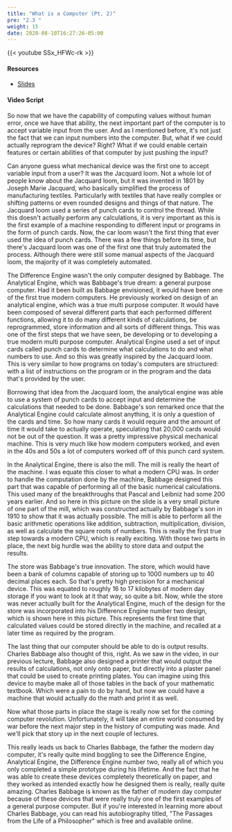 ```yaml
---
title: "What is a Computer (Pt. 2)"
pre: "2.3 "
weight: 15
date: 2020-08-10T16:27:26-05:00
---
```


{{< youtube SSx_HFWc-rk >}}

#### Resources

* [Slides](/1-cc110/02-early-computing-machines/slides/2-Early-Computing-Machines.pdf)

#### Video Script

So now that we have the capability of computing values without human error, once we have that ability, the next important part of the computer is to accept variable input from the user. And as I mentioned before, it's not just the fact that we can input numbers into the computer. But, what if we could actually reprogram the device? Right? What if we could enable certain features or certain abilities of that computer by just pushing the input? 

Can anyone guess what mechanical device was the first one to accept variable input from a user? It was the Jacquard loom. Not a whole lot of people know about the Jacquard loom, but it was invented in 1801 by Joseph Marie Jacquard, who basically simplified the process of manufacturing textiles. Particularly with textiles that have really complex or shifting patterns or even rounded designs and things of that nature. The Jacquard loom used a series of punch cards to control the thread. While this doesn't actually perform any calculations, it is very important as this is the first example of a machine responding to different input or programs in the form of punch cards. Now, the car loom wasn't the first thing that ever used the idea of punch cards. There was a few things before its time, but there's Jacquard loom was one of the first one that truly automated the process. Although there were still some manual aspects of the Jacquard loom, the majority of it was completely automated. 

The Difference Engine wasn't the only computer designed by Babbage. The Analytical Engine, which was Babbage's true dream: a general purpose computer. Had it been built as Babbage envisioned, it would have been one of the first true modern computers. He previously worked on design of an analytical engine, which was a true multi purpose computer. It would have been composed of several different parts that each performed different functions, allowing it to do many different kinds of calculations, be reprogrammed, store information and all sorts of different things. This was one of the first steps that we have seen, be developing or to developing a true modern multi purpose computer. Analytical Engine used a set of input cards called punch cards to determine what calculations to do and what numbers to use. And so this was greatly inspired by the Jacquard loom. This is very similar to how programs on today's computers are structured: with a list of instructions on the program or in the program and the data that's provided by the user.

 Borrowing that idea from the Jacquard loom, the analytical engine was able to use a system of punch cards to accept input and determine the calculations that needed to be done. Babbage's son remarked once that the Analytical Engine could calculate almost anything, it is only a question of the cards and time. So how many cards it would require and the amount of time it would take to actually operate, speculating that 20,000 cards would not be out of the question. It was a pretty impressive physical mechanical machine. This is very much like how modern computers worked, and even in the 40s and 50s a lot of computers worked off of this punch card system. 
 
 In the Analytical Engine, there is also the mill. The mill is really the heart of the machine. I was equate this closer to what a modern CPU was. In order to handle the computation done by the machine, Babbage designed this part that was capable of performing all of the basic numerical calculations. This used many of the breakthroughs that Pascal and Leibniz had some 200 years earlier. And so here in this picture on the slide is a very small picture of one part of the mill, which was constructed actually by Babbage's son in 1910 to show that it was actually possible. The mill is able to perform all the basic arithmetic operations like addition, subtraction, multiplication, division, as well as calculate the square roots of numbers. This is really the first true step towards a modern CPU, which is really exciting. With those two parts in place, the next big hurdle was the ability to store data and output the results. 
 
 The store was Babbage's true innovation. The store, which would have been a bank of columns capable of storing up to 1000 numbers up to 40 decimal places each. So that's pretty high precision for a mechanical device. This was equated to roughly 16 to 17 kilobytes of modern day storage if you want to look at it that way, so quite a bit. Now, while the store was never actually built for the Analytical Engine, much of the design for the store was incorporated into his Difference Engine number two design, which is shown here in this picture. This represents the first time that calculated values could be stored directly in the machine, and recalled at a later time as required by the program. 
 
 The last thing that our computer should be able to do is output results. Charles Babbage also thought of this, right. As we saw in the video, in our previous lecture, Babbage also designed a printer that would output the results of calculations, not only onto paper, but directly into a plaster panel that could be used to create printing plates. You can imagine using this device to maybe make all of those tables in the back of your mathematic textbook. Which were a pain to do by hand, but now we could have a machine that would actually do the math and print it as well. 
 
 Now what those parts in place the stage is really now set for the coming computer revolution. Unfortunately, it will take an entire world consumed by war before the next major step in the history of computing was made. And we'll pick that story up in the next couple of lectures. 
 
 This really leads us back to Charles Babbage, the father the modern day computer, it's really quite mind boggling to see the Difference Engine, Analytical Engine, the Difference Engine number two, really all of which you only completed a simple prototype during his lifetime. And the fact that he was able to create these devices completely theoretically on paper, and they worked as intended exactly how he designed them is really, really quite amazing. Charles Babbage is known as the father of modern day computer because of these devices that were really truly one of the first examples of a general purpose computer. But if you're interested in learning more about Charles Babbage, you can read his autobiography titled, "The Passages from the Life of a Philosopher" which is free and available online. 
